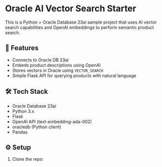 # Oracle AI Vector Search Starter

This is a Python + Oracle Database 23ai sample project that uses AI vector search capabilities and OpenAI embeddings to perform semantic product search.

## 🔧 Features

- Connects to Oracle DB 23ai
- Embeds product descriptions using OpenAI
- Stores vectors in Oracle using `VECTOR_SEARCH`
- Simple Flask API for querying products with natural language

## 🛠 Tech Stack

- Oracle Database 23ai
- Python 3.x
- Flask
- OpenAI API (text-embedding-ada-002)
- oracledb (Python client)
- Pandas

## ⚙️ Setup

1. Clone the repo:
